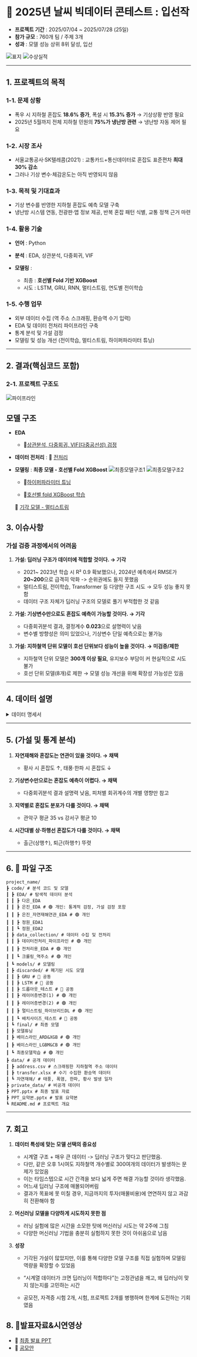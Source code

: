# 📌 2025년 날씨 빅데이터 콘테스트 : 입선작

* **프로젝트 기간** : 2025/07/04 \~ 2025/07/28 (25일)
* **참가 규모** : 760개 팀 / 주제 3개
* **성과** : 모델 성능 상위 8위 달성, 입선

![표지](./image/표지.png)
![수상실적](./image/메인.png)


---

## 1. 프로젝트의 목적

### 1-1. 문제 상황

* 폭우 시 지하철 혼잡도 **18.6% 증가**, 폭설 시 **15.3% 증가** → 기상상황 반영 필요
* 2025년 5월까지 전체 지하철 민원의 **75%가 냉난방 관련** → 냉난방 자동 제어 필요

### 1-2. 시장 조사

* 서울교통공사·SK텔레콤(2021) : 교통카드+통신데이터로 혼잡도 표준편차 **최대 30% 감소**
* 그러나 기상 변수·체감온도는 아직 반영되지 않음

### 1-3. 목적 및 기대효과

* 기상 변수를 반영한 지하철 혼잡도 예측 모델 구축
* 냉난방 시스템 연동, 전광판·앱 정보 제공, 반복 혼잡 패턴 식별, 교통 정책 근거 마련

### 1-4. 활용 기술

* **언어** : Python
* **분석** : EDA, 상관분석, 다중회귀, VIF
* **모델링** :

  * 최종 : **호선별 Fold 기반 XGBoost**
  * 시도 : LSTM, GRU, RNN, 멀티스트림, 연도별 전이학습

### 1-5. 수행 업무

* 외부 데이터 수집 (역 주소 스크래핑, 환승역 수기 입력)
* EDA 및 데이터 전처리 파이프라인 구축
* 통계 분석 및 가설 검정
* 모델링 및 성능 개선 (전이학습, 멀티스트림, 하이퍼파라미터 튜닝)

---
## 2. 결과(핵심코드 포함)
### 2-1. 프로젝트 구조도
![파이프라인](./image/파이프라인.png)  

## 모델 구조

- **EDA**
   - 🔗[상관분석, 다중회귀, VIF(다중공선성) 검정](code_py/EDA/은진_EDA.ipynb)

- **데이터 전처리** : 🔗 [전처리](https://github.com/silverjin7778/modeling-sme-fx-risk-ma)

- **모델링** : 
   **최종 모델 - 호선별 Fold XGBoost**
   ![최종모델구조1](./image/최종모델구조1.png)
   ![최종모델구조2](./image/최종모델구조2.png)

   - 🔗[하이퍼파라미터 튜닝](https://github.com/silverjin7778/modeling-2025-weather-bigdata-contest-award-subway-congestion-prediction-with-weather/blob/82e7028fe46e333bdb58ac6649a6bca3d84a27fa/code_py/models/final/%EB%AA%A8%EB%8D%B8_%ED%8A%9C%EB%8B%9D.py#L68-L120)

   - 🔗[호선별 fold XGBoost 학습](https://github.com/silverjin7778/modeling-2025-weather-bigdata-contest-award-subway-congestion-prediction-with-weather/blob/82e7028fe46e333bdb58ac6649a6bca3d84a27fa/code_py/models/final/%EC%B5%9C%EC%A2%85%EB%AA%A8%EB%8D%B8%ED%95%99%EC%8A%B5.py#L74-L150)

   🔗 [기각 모델 - 멀티스트림](https://github.com/silverjin7778/modeling-2025-weather-bigdata-contest-award-subway-congestion-prediction-with-weather/blob/82e7028fe46e333bdb58ac6649a6bca3d84a27fa/code_py/models/discarded/%EB%A9%80%ED%8B%B0%EC%8A%A4%ED%8A%B8%EB%A6%BC_%ED%95%98%EC%9D%B4%EB%B8%8C%EB%A6%AC%EB%93%9C_%EB%94%A5%EB%9F%AC%EB%8B%9D.py#L186-L224)

## 3. 이슈사항

### 가설 검증 과정에서의 어려움

1. **가설: 딥러닝 구조가 데이터에 적합할 것이다. → 기각**

   * 2021~ 2023년 학습 시 R² 0.9 확보했으나, 2024년 예측에서 RMSE가 **20~200**으로 급격히 악화 -> 순위권에도 들지 못했음
   * 멀티스트림, 전이학습, Transformer 등 다양한 구조 시도 → 모두 성능 좋지 못함
   * 데이터 구조 자체가 딥러닝 구조의 모델로 풀기 부적합한 것 같음

2. **가설: 기상변수만으로도 혼잡도 예측이 가능할 것이다. → 기각**

   * 다중회귀분석 결과, 결정계수 **0.023**으로 설명력이 낮음
   * 변수별 방향성은 의미 있었으나, 기상변수 단일 예측으로는 불가능

3. **가설: 지하철역 단위 모델이 호선 단위보다 성능이 높을 것이다. → 미검증/제한**

   * 지하철역 단위 모델은 **300개 이상 필요**, 유지보수 부담이 커 현실적으로 시도 불가
   * 호선 단위 모델(8개)로 제한 → 모델 성능 개선을 위해 확장성 가능성은 있음

---
## 4. 데이터 설명
<details>
<summary>데이터 명세서</summary>

| No | 컬럼ID              | 컬럼명        | Type      | 내용                             | 비고 |
|----|---------------------|---------------|-----------|----------------------------------|------|
| 1  | TM                  | 측정시각      | datetime  | 데이터 수집 일시                  |      |
| 2  | Line                | 호선          | int/str   | 지하철 노선 번호                  |      |
| 3  | station_number      | 역 번호       | int       | 지하철 역 코드                    |      |
| 4  | station_name        | 역명          | str       | 지하철 역 이름                    |      |
| 5  | Direction           | 방향          | str       | 상행/하행/내선/외선 구분          |      |
| 6  | STN                 | 역 코드(약칭) | str       | 약칭 코드                         |      |
| 7  | TA                  | 기온          | float     | 일 평균 기온(°C)                  | 기상 |
| 8  | WD                  | 풍향          | float     | 풍향(degree)                      | 기상 |
| 9  | WS                  | 풍속          | float     | 평균 풍속(m/s)                    | 기상 |
| 10 | RN_DAY              | 일 강수량     | float     | 하루 총 강수량(mm)                | 기상 |
| 11 | RN_HR1              | 시간 강수량   | float     | 최근 1시간 강수량(mm)             | 기상 |
| 12 | HM                  | 습도          | float     | 평균 상대습도(%)                  | 기상 |
| 13 | ta_chi              | 체감온도      | float     | 체감온도(°C)                      | 기상 |
| 14 | Congestion          | 혼잡도        | float     | 열차 혼잡도(%)                    | 타겟 |
| 15 | 신설역              | 신설역 여부   | int/bool  | 해당 역이 신설역인지 여부          | 파생 |
| 16 | 신규관측소          | 신규관측소여부 | int/bool | 신규 기상관측소 여부               |파생 |
| 17 | transfer            | 환승역 여부   | int/bool  | 환승역(1) / 일반역(0)             | 수기 수집한 정보 |
| 18 | address             | 역 주소       | str       | 역 주소 정보                      | 스크래핑한 정보 |
| 19 | year                | 연도          | int       | 관측 연도                         | 파생 |
| 20 | month               | 월            | int       | 관측 월                           | 파생 |
| 21 | day                 | 일            | int       | 관측 일                           | 파생 |
| 22 | hour                | 시            | int       | 관측 시(hour)                     | 파생 |
| 23 | weekday             | 요일          | int       | 요일(0=월~6=일)                   | 파생 |
| 24 | week_of_month       | 월별 주차     | int       | 해당 월의 몇 번째 주인지           | 파생 |
| 25 | week_of_year        | 연간 주차     | int       | 해당 연도의 몇 번째 주인지         | 파생 |
| 26 | day_of_year         | 연간 일수     | int       | 해당 연도의 몇 번째 일인지         | 파생 |
| 27 | is_holiday          | 공휴일 여부   | int/bool  | 공휴일 여부                       | 파생 |
| 28 | is_day_before_holiday | 연휴 전날 여부 | int/bool | 공휴일 전날 여부                   | 파생 |
| 29 | is_day_after_holiday  | 연휴 다음날 여부 | int/bool | 공휴일 다음날 여부                 | 파생 |
| 30 | is_weekend          | 주말 여부     | int/bool  | 주말 여부                         | 파생 |
| 31 | time_period         | 시간대 구분   | category  | 출근/퇴근/일반 시간대 등           | 파생 |
| 32 | sin_hod             | 시간(sin)     | float     | 시간(hour of day) → sin 변환       | 주기 |
| 33 | cos_hod             | 시간(cos)     | float     | 시간(hour of day) → cos 변환       | 주기 |
| 34 | sin_dow             | 요일(sin)     | float     | 요일(day of week) → sin 변환       | 주기 |
| 35 | cos_dow             | 요일(cos)     | float     | 요일(day of week) → cos 변환       | 주기 |
| 36 | sin_dom             | 일(sin)       | float     | 일(day of month) → sin 변환        | 주기 |
| 37 | cos_dom             | 일(cos)       | float     | 일(day of month) → cos 변환        | 주기 |
| 38 | sin_wom             | 월 주차(sin)  | float     | 주차(week of month) → sin 변환     | 주기 |
| 39 | cos_wom             | 월 주차(cos)  | float     | 주차(week of month) → cos 변환     | 주기 |
| 40 | sin_woy             | 연 주차(sin)  | float     | 주차(week of year) → sin 변환      | 주기 |
| 41 | cos_woy             | 연 주차(cos)  | float     | 주차(week of year) → cos 변환      | 주기 |
| 42 | sin_doy             | 연 일수(sin)  | float     | 일(day of year) → sin 변환         | 주기 |
| 43 | cos_doy             | 연 일수(cos)  | float     | 일(day of year) → cos 변환         | 주기 |



</details>

---

## 5.  (가설 및 통계 분석)

1. **자연재해와 혼잡도는 연관이 있을 것이다. → 채택**

   * 황사 시 혼잡도 ↑, 태풍·한파 시 혼잡도 ↓

2. **기상변수만으로는 혼잡도 예측이 어렵다. → 채택**

   * 다중회귀분석 결과 설명력 낮음, 피처별 회귀계수의 개별 영향만 참고

3. **지역별로 혼잡도 분포가 다를 것이다. → 채택**

   * 관악구 평균 35 vs 강서구 평균 10

4. **시간대별 상·하행선 혼잡도가 다를 것이다. → 채택**

   * 출근(상행↑), 퇴근(하행↑) 뚜렷



---
## 6. 📁 파일 구조
``` 
project_name/
┣ code/ # 분석 코드 및 모델
┃ ┣ EDA/ # 탐색적 데이터 분석
┃ ┃ ┣ 다은_EDA
┃ ┃ ┣ 은진_EDA # 🟢 개인: 통계적 검정, 가설 검정 포함
┃ ┃ ┣ 은진_자연재해연관_EDA # 🟢 개인
┃ ┃ ┣ 정원_EDA1
┃ ┃ ┗ 정원_EDA2
┃ ┣ data_collection/ # 데이터 수집 및 전처리
┃ ┃ ┣ 데이터전처리_파이프라인 # 🟢 개인
┃ ┃ ┣ 전처리용_EDA # 🟢 개인
┃ ┃ ┗ 크롤링_역주소 # 🟢 개인
┃ ┗ models/ # 모델링
┃ ┣ discarded/ # 폐기된 시도 모델
┃ ┃ ┣ GRU # 🔵 공동
┃ ┃ ┣ LSTM # 🔵 공동
┃ ┃ ┣ 드롭아웃_테스트 # 🔵 공동
┃ ┃ ┣ 레이어층변경(1) # 🟢 개인
┃ ┃ ┣ 레이어층변경(2) # 🟢 개인
┃ ┃ ┣ 멀티스트림_하이브리드DL # 🟢 개인
┃ ┃ ┗ 배치사이즈_테스트 # 🔵 공동
┃ ┗ final/ # 최종 모델
┃ ┣ 모델튜닝
┃ ┣ 베이스라인_ARD&XGB # 🟢 개인
┃ ┣ 베이스라인_LGBM&CB # 🟢 개인
┃ ┗ 최종모델학습 # 🟢 개인
┣ data/ # 공개 데이터
┃ ┣ address.csv # 스크래핑한 지하철역 주소 데이터
┃ ┣ transfer.xlsx # 수기 수집한 환승역 데이터
┃ ┗ 자연재해/ # 태풍, 폭염, 한파, 황사 발생 일자
┣ private_data/ # 비공개 데이터
┣ PPT.pptx # 최종 발표 자료
┣ PPT_요약본.pptx # 발표 요약본
┗ README.md # 프로젝트 개요
```

---
## 7. 회고
1. **데이터 특성에 맞는 모델 선택의 중요성**

   * 시계열 구조 + 매우 큰 데이터 -> 딥러닝 구조가 맞다고 판단했음.
   * 다만, 같은 오후 1시여도 지하철역 개수별로 300여개의 데이터가 발생하는 문제가 있었음
   * 이는 타임스텝으로 시간 간격을 보다 넓게 주면 해결 가능할 것이라 생각했음.
   * 어느새 딥러닝 구조에 매몰되어버림
   * 결과가 목표에 못 미칠 경우, 지금까지의 투자(매몰비용)에 연연하지 않고 과감히 전환해야 함

2. **머신러닝 모델을 다양하게 시도하지 못한 점**

   * 러닝 실험에 많은 시간을 소모한 탓에 머신러닝 시도는 약 2주에 그침
   * 다양한 머신러닝 기법을 충분히 실험하지 못한 것이 아쉬움으로 남음


3. **성장**
   * 기각된 가설이 많았지만, 이를 통해 다양한 모델 구조를 직접 실험하며 모델링 역량을 확장할 수 있었음

   * “시계열 데이터가 크면 딥러닝이 적합하다”는 고정관념을 깨고, 왜 딥러닝이 맞지 않는지를 고민하는 시간

   * 공모전, 자격증 시험 2개, 시험, 프로젝트 2개를 병행하며 한계에 도전하는 기회였음

## 8. 🎤발표자료&시연영상
   - 📑 [최종 발표 PPT](https://drive.google.com/file/d/1WLObxtBcTKxwIPEuFuITWHa3FCF5NvV6/view?usp=sharing)
   - 📑 [공모안](https://drive.google.com/file/d/18V-XlAoNAQG3lZJRKTIIU4LVicptoW-K/view?usp=sharing)
